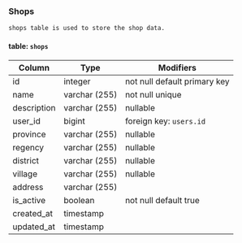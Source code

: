 ### Shops

    shops table is used to store the shop data.

#### table: `shops`

| Column      | Type          | Modifiers                    |
| ----------- | ------------- | ---------------------------- |
| id          | integer       | not null default primary key |
| name        | varchar (255) | not null unique              |
| description | varchar (255) | nullable                     |
| user_id     | bigint        | foreign key: `users.id`      |
| province    | varchar (255) | nullable                     |
| regency     | varchar (255) | nullable                     |
| district    | varchar (255) | nullable                     |
| village     | varchar (255) | nullable                     |
| address     | varchar (255) |                              |
| is_active   | boolean       | not null default true        |
| created_at  | timestamp     |                              |
| updated_at  | timestamp     |                              |
